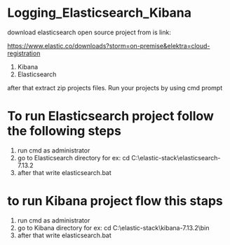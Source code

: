 # Logging_Elasticsearch_Kibana

download elasticsearch open source project from is link:

https://www.elastic.co/downloads?storm=on-premise&elektra=cloud-registration
1. Kibana
2. Elasticsearch

after that extract zip projects files.
Run your projects by using cmd prompt

# To run Elasticsearch project follow the following steps
1. run cmd as administrator
2. go to Elasticsearch directory
   for ex: cd C:\elastic-stack\elasticsearch-7.13.2
3. after that write elasticsearch.bat

# to run Kibana project flow this staps
1. run cmd as administrator
2. go to Kibana directory 
   for ex: cd C:\elastic-stack\kibana-7.13.2\bin
3. after that write elasticsearch.bat
